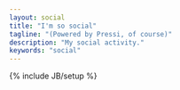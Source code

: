 ```yaml
---
layout: social
title: "I'm so social"
tagline: "(Powered by Pressi, of course)"
description: "My social activity."
keywords: "social"
---
```

{% include JB/setup %}